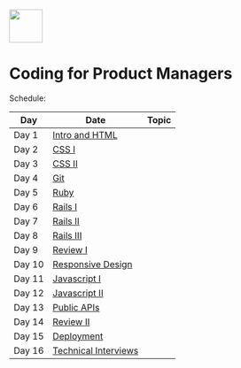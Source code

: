 # <img src="https://cloud.githubusercontent.com/assets/8397980/19818474/bd21af4c-9d04-11e6-8df6-1ed154718dce.png" height="60">

# Coding for Product Managers

Schedule:

| Day | Date | Topic |
|-----|-------|------|
| Day 1 | [Intro and HTML](intro)
| Day 2 | [CSS I](css-1)
| Day 3 | [CSS II](css-2)
| Day 4 | [Git](git)
| Day 5 | [Ruby](ruby)
| Day 6 | [Rails I](rails-1)
| Day 7 | [Rails II](rails-2)
| Day 8 | [Rails III](rails-3)
| Day 9 | [Review I](review-1)
| Day 10 | [Responsive Design](responsive-design)
| Day 11 | [Javascript I](javascript-1)
| Day 12 | [Javascript II](javascrip-2)
| Day 13 | [Public APIs](public-apis)
| Day 14 | [Review II](review-2)
| Day 15 | [Deployment](deployment)
| Day 16 | [Technical Interviews](technical-interviews)